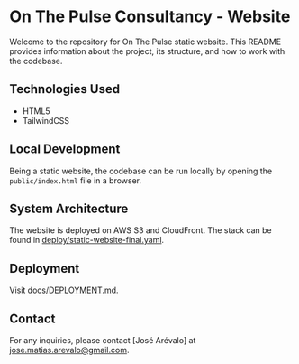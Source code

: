 # On The Pulse Consultancy - Website

Welcome to the repository for On The Pulse static website. This README provides information about the project, its structure, and how to work with the codebase.

## Technologies Used

- HTML5
- TailwindCSS

## Local Development

Being a static website, the codebase can be run locally by opening the `public/index.html` file in a browser.

## System Architecture

The website is deployed on AWS S3 and CloudFront. The stack can be found in [deploy/static-website-final.yaml](./deploy/static-website-final.yaml).

## Deployment

Visit [docs/DEPLOYMENT.md](./docs/DEPLOYMENT.md).

## Contact

For any inquiries, please contact [José Arévalo] at <jose.matias.arevalo@gmail.com>.
